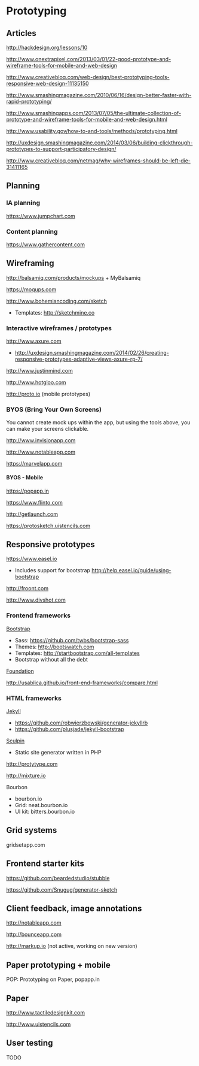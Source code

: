 # Prototyping

## Articles

http://hackdesign.org/lessons/10

http://www.onextrapixel.com/2013/03/01/22-good-prototype-and-wireframe-tools-for-mobile-and-web-design

http://www.creativebloq.com/web-design/best-prototyping-tools-responsive-web-design-11135150

http://www.smashingmagazine.com/2010/06/16/design-better-faster-with-rapid-prototyping/

http://www.smashingapps.com/2013/07/05/the-ultimate-collection-of-prototype-and-wireframe-tools-for-mobile-and-web-design.html

http://www.usability.gov/how-to-and-tools/methods/prototyping.html

http://uxdesign.smashingmagazine.com/2014/03/06/building-clickthrough-prototypes-to-support-participatory-design/

http://www.creativebloq.com/netmag/why-wireframes-should-be-left-die-31411165

## Planning

### IA planning

https://www.jumpchart.com

### Content planning

https://www.gathercontent.com


## Wireframing

http://balsamiq.com/products/mockups + MyBalsamiq

https://moqups.com

http://www.bohemiancoding.com/sketch

   * Templates: http://sketchmine.co


### Interactive wireframes / prototypes

http://www.axure.com

   * http://uxdesign.smashingmagazine.com/2014/02/26/creating-responsive-prototypes-adaptive-views-axure-rp-7/

http://www.justinmind.com

http://www.hotgloo.com

http://proto.io (mobile prototypes)


### BYOS (Bring Your Own Screens)

You cannot create mock ups within the app, but using the tools above, you can make your screens clickable.

http://www.invisionapp.com

http://www.notableapp.com

https://marvelapp.com

#### BYOS - Mobile

https://popapp.in

https://www.flinto.com

http://getlaunch.com

https://protosketch.uistencils.com

## Responsive prototypes

https://www.easel.io
* Includes support for bootstrap http://help.easel.io/guide/using-bootstrap

http://froont.com

http://www.divshot.com

### Frontend frameworks

[Bootstrap](http://getbootstrap.com/)

* Sass: https://github.com/twbs/bootstrap-sass
* Themes: http://bootswatch.com
* Templates: http://startbootstrap.com/all-templates
* Bootstrap without all the debt

[Foundation](http://foundation.zurb.com/)

http://usablica.github.io/front-end-frameworks/compare.html

### HTML frameworks

[Jekyll](http://jekyllrb.com/)

* https://github.com/robwierzbowski/generator-jekyllrb   
* https://github.com/plusjade/jekyll-bootstrap

[Sculpin](https://sculpin.io)

* Static site generator written in PHP


http://protytype.com

http://mixture.io

Bourbon

   * bourbon.io
   * Grid: neat.bourbon.io
   * UI kit: bitters.bourbon.io

## Grid systems

gridsetapp.com

## Frontend starter kits

https://github.com/beardedstudio/stubble

https://github.com/Snugug/generator-sketch


## Client feedback, image annotations

http://notableapp.com

http://bounceapp.com

http://markup.io (not active, working on new version)


## Paper prototyping + mobile

POP: Prototyping on Paper, popapp.in

## Paper

http://www.tactiledesignkit.com

http://www.uistencils.com


## User testing

TODO
